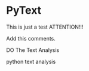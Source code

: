 PyText
======

This is just a test
ATTENTION!!!

Add this comments.

DO The Text Analysis

python text analysis
